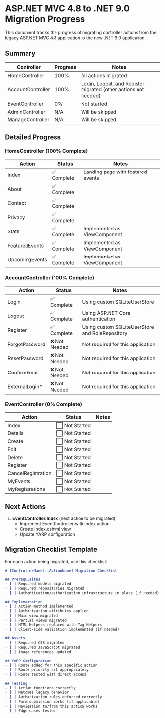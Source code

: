 # ASP.NET MVC 4.8 to .NET 9.0 Migration Progress

This document tracks the progress of migrating controller actions from the legacy ASP.NET MVC 4.8 application to the new .NET 9.0 application.

## Summary

| Controller | Progress | Notes |
|------------|----------|-------|
| HomeController | 100% | All actions migrated |
| AccountController | 100% | Login, Logout, and Register migrated (other actions not needed) |
| EventController | 0% | Not started |
| AdminController | N/A | Will be skipped |
| ManageController | N/A | Will be skipped |

## Detailed Progress

### HomeController (100% Complete)

| Action | Status | Notes |
|--------|--------|-------|
| Index | ✅ Complete | Landing page with featured events |
| About | ✅ Complete | |
| Contact | ✅ Complete | |
| Privacy | ✅ Complete | |
| Stats | ✅ Complete | Implemented as ViewComponent |
| FeaturedEvents | ✅ Complete | Implemented as ViewComponent |
| UpcomingEvents | ✅ Complete | Implemented as ViewComponent |

### AccountController (100% Complete)

| Action | Status | Notes |
|--------|--------|-------|
| Login | ✅ Complete | Using custom SQLiteUserStore |
| Logout | ✅ Complete | Using ASP.NET Core authentication |
| Register | ✅ Complete | Using custom SQLiteUserStore and RoleRepository |
| ForgotPassword | ❌ Not Needed | Not required for this application |
| ResetPassword | ❌ Not Needed | Not required for this application |
| ConfirmEmail | ❌ Not Needed | Not required for this application |
| ExternalLogin* | ❌ Not Needed | Not required for this application |

### EventController (0% Complete)

| Action | Status | Notes |
|--------|--------|-------|
| Index | ⬜ Not Started | |
| Details | ⬜ Not Started | |
| Create | ⬜ Not Started | |
| Edit | ⬜ Not Started | |
| Delete | ⬜ Not Started | |
| Register | ⬜ Not Started | |
| CancelRegistration | ⬜ Not Started | |
| MyEvents | ⬜ Not Started | |
| MyRegistrations | ⬜ Not Started | |

## Next Actions

1. **EventController.Index** (next action to be migrated)
   - Implement EventController with Index action
   - Create Index.cshtml view
   - Update YARP configuration

## Migration Checklist Template

For each action being migrated, use this checklist:

```markdown
# [ControllerName].[ActionName] Migration Checklist

## Prerequisites
- [ ] Required models migrated
- [ ] Required repositories migrated
- [ ] Authentication/authorization infrastructure in place (if needed)

## Implementation
- [ ] Action method implemented
- [ ] Authorization attributes applied
- [ ] Main view migrated
- [ ] Partial views migrated
- [ ] HTML Helpers replaced with Tag Helpers
- [ ] Client-side validation implemented (if needed)

## Assets
- [ ] Required CSS migrated
- [ ] Required JavaScript migrated
- [ ] Image references updated

## YARP Configuration
- [ ] Route added for this specific action
- [ ] Route priority set appropriately
- [ ] Route tested with direct access

## Testing
- [ ] Action functions correctly
- [ ] Matches legacy behavior
- [ ] Authorization rules enforced correctly
- [ ] Form submission works (if applicable)
- [ ] Navigation to/from this action works
- [ ] Edge cases tested
